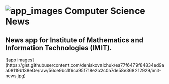 # ![app_images](https://gist.githubusercontent.com/deniskovalchuk/ea77f6479f84834ed9aa08119b138e0e/raw/081223d4e788ebf233c56da0fb6b8a60670fc9c2/computer-icon.png) Computer Science News
<h2>News app for Institute of Mathematics and Information Technologies (IMIT).</h2>
![app images](https://gist.githubusercontent.com/deniskovalchuk/ea77f6479f84834ed9aa08119b138e0e/raw/56ce9bc1f6ca95f718e2b2c0a7de58e368212929/imit-news.jpg)